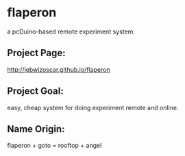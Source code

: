flaperon
========
a pcDuino-based remote experiment system.


## Project Page:
http://jebwizoscar.github.io/flaperon

## Project Goal:
easy, cheap system for doing experiment remote and online.

## Name Origin:
flaperon + goto = rooftop + angel
